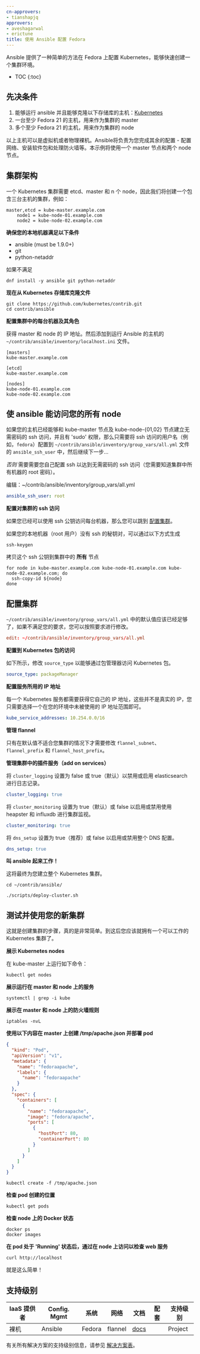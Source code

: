 ```yaml
---
cn-approvers:
- tianshapjq
approvers:
- aveshagarwal
- erictune
title: 使用 Ansible 配置 Fedora
---
```




Ansible 提供了一种简单的方法在 Fedora 上配置 Kubernetes，能够快速创建一个集群环境。

* TOC
{:toc}


## 先决条件


1. 能够运行 ansible 并且能够克隆以下存储库的主机：[Kubernetes](https://github.com/kubernetes/kubernetes.git)
2. 一台至少 Fedora 21 的主机，用来作为集群的 master
3. 多个至少 Fedora 21 的主机，用来作为集群的 node

以上主机可以是虚拟机或者物理裸机。Ansible将负责为您完成其余的配置 - 配置网络、安装软件包和处理防火墙等。本示例将使用一个 master 节点和两个 node 节点。


## 集群架构

一个 Kubernetes 集群需要 etcd、master 和 n 个 node，因此我们将创建一个包含三台主机的集群，例如：

```shell
master,etcd = kube-master.example.com
    node1 = kube-node-01.example.com
    node2 = kube-node-02.example.com
```


**确保您的本地机器满足以下条件**

 - ansible (must be 1.9.0+)
 - git
 - python-netaddr


如果不满足

```shell
dnf install -y ansible git python-netaddr
```


**现在从 Kubernetes 存储库克隆文件**

```shell
git clone https://github.com/kubernetes/contrib.git
cd contrib/ansible
```


**配置集群中的每台机器及其角色**


获得 master 和 node 的 IP 地址。然后添加到运行 Ansible 的主机的 `~/contrib/ansible/inventory/localhost.ini` 文件。

```shell
[masters]
kube-master.example.com

[etcd]
kube-master.example.com

[nodes]
kube-node-01.example.com
kube-node-02.example.com
```


## 使 ansible 能访问您的所有 node


如果您的主机已经能够和 kube-master 节点及 kube-node-{01,02} 节点建立无需密码的 ssh 访问，并且有 'sudo' 权限，那么只需要将 ssh 访问的用户名（例如，`fedora`）配置到 `~/contrib/ansible/inventory/group_vars/all.yml` 文件的 `ansible_ssh_user` 中，然后继续下一步...


*否则* 需要需要您自己配置 ssh 以达到无需密码的 ssh 访问（您需要知道集群中所有机器的 root 密码）。


编辑：~/contrib/ansible/inventory/group_vars/all.yml

```yaml
ansible_ssh_user: root
```


**配置对集群的 ssh 访问**


如果您已经可以使用 ssh 公钥访问每台机器，那么您可以跳到 [配置集群](#setting-up-the-cluster)。

如果您的本地机器（root 用户）没有 ssh 的秘钥对，可以通过以下方式生成

```shell
ssh-keygen
```


拷贝这个 ssh 公钥到集群中的 **所有** 节点

```shell
for node in kube-master.example.com kube-node-01.example.com kube-node-02.example.com; do
  ssh-copy-id ${node}
done
```


## 配置集群


`~/contrib/ansible/inventory/group_vars/all.yml` 中的默认值应该已经足够了，如果不满足您的要求，您可以按照要求进行修改。

```conf
edit: ~/contrib/ansible/inventory/group_vars/all.yml
```


**配置到 Kubernetes 包的访问**

如下所示，修改 `source_type` 以能够通过包管理器访问 Kubernetes 包。

```yaml
source_type: packageManager
```


**配置服务所用的 IP 地址**

每一个 Kubernetes 服务都需要获得它自己的 IP 地址，这些并不是真实的 IP，您只需要选择一个在您的环境中未被使用的 IP 地址范围即可。

```yaml
kube_service_addresses: 10.254.0.0/16
```


**管理 flannel**

只有在默认值不适合您集群的情况下才需要修改 `flannel_subnet`、`flannel_prefix` 和 `flannel_host_prefix`。


**管理集群中的插件服务（add on services）**

将 `cluster_logging` 设置为 false 或 true（默认）以禁用或启用 elasticsearch 进行日志记录。

```yaml
cluster_logging: true
```


将 `cluster_monitoring` 设置为 true（默认）或 false 以启用或禁用使用 heapster 和 influxdb 进行集群监视。

```yaml
cluster_monitoring: true
```


将 `dns_setup` 设置为 true（推荐）或 false 以启用或禁用整个 DNS 配置。

```yaml
dns_setup: true
```


**叫 ansible 起来工作！**

这将最终为您建立整个 Kubernetes 集群。

```shell
cd ~/contrib/ansible/

./scripts/deploy-cluster.sh
```


## 测试并使用您的新集群

这就是创建集群的步骤，真的是非常简单。到这后您应该就拥有一个可以工作的 Kubernetes 集群了。


**展示 Kubernetes nodes**

在 kube-master 上运行如下命令：

```shell
kubectl get nodes
```


**展示运行在 master 和 node 上的服务**

```shell
systemctl | grep -i kube
```


**展示在 master 和 node 上的防火墙规则**

```shell
iptables -nvL
```


**使用以下内容在 master 上创建 /tmp/apache.json 并部署 pod**

```json
{
  "kind": "Pod",
  "apiVersion": "v1",
  "metadata": {
    "name": "fedoraapache",
    "labels": {
      "name": "fedoraapache"
    }
  },
  "spec": {
    "containers": [
      {
        "name": "fedoraapache",
        "image": "fedora/apache",
        "ports": [
          {
            "hostPort": 80,
            "containerPort": 80
          }
        ]
      }
    ]
  }
}
```

```shell
kubectl create -f /tmp/apache.json
```


**检查 pod 创建的位置**

```shell
kubectl get pods
```


**检查 node 上的 Docker 状态**

```shell
docker ps
docker images
```


**在 pod 处于 'Running' 状态后，通过在 node 上访问以检查 web 服务**

```shell
curl http://localhost
```


就是这么简单！


## 支持级别


IaaS 提供者          | Config. Mgmt | 系统   | 网络        | 文档                                              | 配套     | 支持级别
-------------------- | ------------ | ------ | ----------  | ---------------------------------------------     | ---------| ----------------------------
裸机                 | Ansible      | Fedora | flannel     | [docs](/docs/getting-started-guides/fedora/fedora_ansible_config)           |          | Project


有关所有解决方案的支持级别信息，请参见 [解决方案表](/docs/getting-started-guides/#table-of-solutions)。
